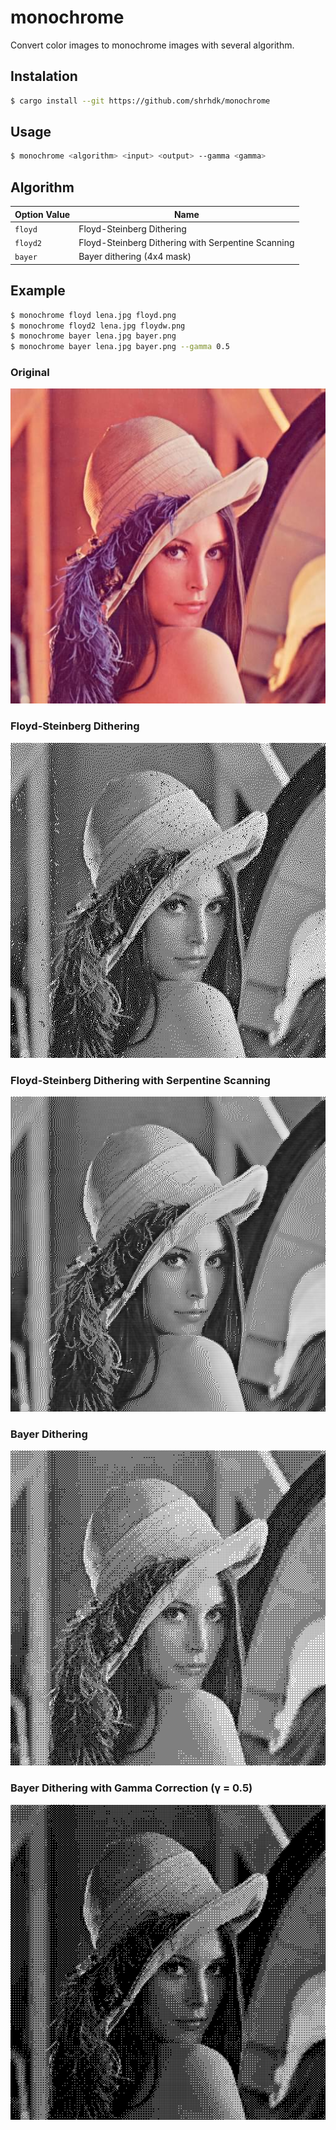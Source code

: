 # monochrome

Convert color images to monochrome images with several algorithm.

## Instalation

```sh
$ cargo install --git https://github.com/shrhdk/monochrome
```

## Usage

```sh
$ monochrome <algorithm> <input> <output> --gamma <gamma>
```

## Algorithm

| Option Value | Name                                               |
| ------------ | -------------------------------------------------- |
| `floyd`      | Floyd-Steinberg Dithering                          |
| `floyd2`     | Floyd-Steinberg Dithering with Serpentine Scanning |
| `bayer`      | Bayer dithering (4x4 mask)                         |

## Example

```sh
$ monochrome floyd lena.jpg floyd.png
$ monochrome floyd2 lena.jpg floydw.png
$ monochrome bayer lena.jpg bayer.png
$ monochrome bayer lena.jpg bayer.png --gamma 0.5
```

### Original

![Original Lena](img/lena.jpg)

### Floyd-Steinberg Dithering

![Image dithered by Floyd-Steinberg method](img/floyd.png)

### Floyd-Steinberg Dithering with Serpentine Scanning

![Image dithered by Floyd-Steinberg method with Serpentine Scanning](img/floyd2.png)

### Bayer Dithering

![Image dithered by Bayer method](img/bayer.png)

### Bayer Dithering with Gamma Correction (&gamma; = 0.5)

![Image dithered by Bayer method and gamma correction (&gamma; = 0.5)](img/bayer-gamma-0.5.png)
